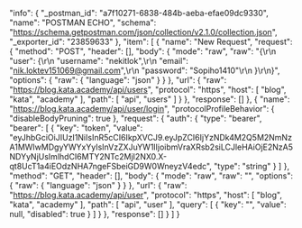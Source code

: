 "info": {
		"_postman_id": "a7f10271-6838-484b-aeba-efae09dc9330",
		"name": "POSTMAN ECHO",
		"schema": "https://schema.getpostman.com/json/collection/v2.1.0/collection.json",
		"_exporter_id": "23859633"
	},
	"item": [
		{
			"name": "New Request",
			"request": {
				"method": "POST",
				"header": [],
				"body": {
					"mode": "raw",
					"raw": "{\r\n  \"user\": {\r\n    \"username\": \"nekitlok\",\r\n    \"email\": \"nik.loktev151069@gmail.com\",\r\n    \"password\": \"Sopiho1410\"\r\n  }\r\n}",
					"options": {
						"raw": {
							"language": "json"
						}
					}
				},
				"url": {
					"raw": "https://blog.kata.academy/api/users",
					"protocol": "https",
					"host": [
						"blog",
						"kata",
						"academy"
					],
					"path": [
						"api",
						"users"
					]
				}
			},
			"response": []
		},
		{
			"name": "https://blog.kata.academy/api/user/login",
			"protocolProfileBehavior": {
				"disableBodyPruning": true
			},
			"request": {
				"auth": {
					"type": "bearer",
					"bearer": [
						{
							"key": "token",
							"value": "eyJhbGciOiJIUzI1NiIsInR5cCI6IkpXVCJ9.eyJpZCI6IjYzNDk4M2Q5M2NmNzA1MWIwMDgyYWYxYyIsInVzZXJuYW1lIjoibmVraXRsb2siLCJleHAiOjE2NzA5NDYyNjUsImlhdCI6MTY2NTc2MjI2NX0.X-qt8UcT1a4iEOdzNHA7ngeFSbeiGD9W0WneyzV4edc",
							"type": "string"
						}
					]
				},
				"method": "GET",
				"header": [],
				"body": {
					"mode": "raw",
					"raw": "",
					"options": {
						"raw": {
							"language": "json"
						}
					}
				},
				"url": {
					"raw": "https://blog.kata.academy/api/user",
					"protocol": "https",
					"host": [
						"blog",
						"kata",
						"academy"
					],
					"path": [
						"api",
						"user"
					],
					"query": [
						{
							"key": "",
							"value": null,
							"disabled": true
						}
					]
				}
			},
			"response": []
		}
	]
}
